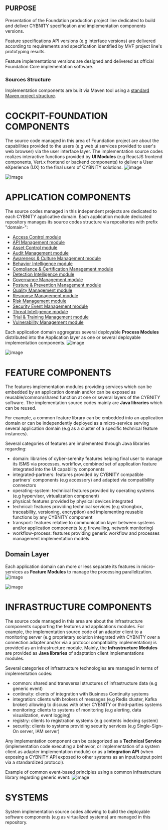 ## PURPOSE
Presentation of the Foundation production project line dedicated to build and deliver CYBNITY specification and implementation components versions.

Feature specifications API versions (e.g interface versions) are delivered according to requirements and specification identified by MVF project line's prototyping results.

Feature implementations versions are designed and delivered as official Foundation Core implementation software.

### Sources Structure
Implementation components are built via Maven tool using a [standard Maven project structure](https://maven.apache.org/guides/introduction/introduction-to-the-standard-directory-layout.html).

# COCKPIT-FOUNDATION COMPONENTS
The source code managed in this area of Foundation project are about the capabilities provided to the users (e.g web ui services provided to user's web browser) via the user interface layer.
The implementation source codes realizes interactive functions provided by **UI Modules** (e.g ReactJS frontend components, Vert.x frontend or backend components) to deliver a User eXperience (UX) to the final users of CYBNITY solutions.
![image](mpp-ui-technology-stack.png)

![image](mpp-ui-systems-stack.png)

# APPLICATION COMPONENTS
The source codes managed in this independent projects are dedicated to each CYBNITY applicative domain.
Each application module dedicated repository manages its source codes structure via repositories with prefix "domain-":
- [Access Control module](https://github.com/cybnity/domain-access-control)
- [API Management module](https://github.com/cybnity/domain-api-mgt)
- [Asset Control module](https://github.com/cybnity/domain-asset-control)
- [Audit Management module](https://github.com/cybnity/domain-audit-mgt)
- [Awareness & Culture Management module](https://github.com/cybnity/domain-awareness-mgt)
- [Behavior Intelligence module](https://github.com/cybnity/domain-behavior-intelligence)
- [Compliance & Certification Management module](https://github.com/cybnity/domain-compliance-mgt)
- [Detection Intelligence module](https://github.com/cybnity/domain-detection-intelligence)
- [Governance Management module](https://github.com/cybnity/domain-governance-mgt)
- [Posture & Prevention Management module](https://github.com/cybnity/domain-posture-prevention-mgt)
- [Quality Management module](https://github.com/cybnity/domain-quality-mgt)
- [Response Management module](https://github.com/cybnity/domain-response-mgt)
- [Risk Management module](https://github.com/cybnity/domain-risk-mgt)
- [Security Event Management module](https://github.com/cybnity/domain-security-event-mgt)
- [Threat Intelligence module](https://github.com/cybnity/domain-threat-intelligence)
- [Trial & Training Management module](https://github.com/cybnity/domain-trial-training-mgt)
- [Vulnerability Management module](https://github.com/cybnity/domain-vulnerability-mgt)

Each application domain aggregates several deployable **Process Modules** distributed into the Application layer as one or several deployable implementation components.
![image](mpp-app-technology-stack.png)

![image](mpp-app-systems-stack.png)

# FEATURE COMPONENTS
The features implementation modules providing services which can be embedded by an application domain and/or can be exposed as reusable/common/shared function at one or several layers of the CYBNITY software.
The implementation source codes mainly are **Java libraries** which can be reused.

For example, a common feature library can be embedded into an application domain or can be independently deployed as a micro-service serving several application domain (e.g as a cluster of a specific technical feature instances).

Several categories of features are implemented through Java libraries regarding:
- domain: libraries of cyber-serenity features helping final user to manage its ISMS via processes, workflow, combined set of application feature integrated into the UI capability components
- integrated-partners: features provided by CYBNITY compatible partners' components (e.g accessory) and adapted via compatibility connectors
- operating-system: technical features provided by operating systems (e.g hypervisor, virtualization component)
- physical: features provided by physical devices integrated
- technical: features providing technical services (e.g strongbox, traceability, versioning, encryption) and implementing reusable functions by any CYBNITY component
- transport: features relative to communication layer between systems and/or application components (e.g firewalling, network monitoring)
- workflow-process: features providing generic workflow and processes management implementation models

## Domain Layer
Each application domain can more or less separate its features in micro-services as **Feature Modules** to manage the processing parallelization.
![image](mpp-domain-technology-stack.png)

![image](mpp-domain-systems-stack.png)

# INFRASTRUCTURE COMPONENTS
The source code managed in this area are about the infrastructure components supporting the features and applications modules.
For example, the implementation source code of an adapter client to a monitoring server (e.g proprietary solution integrated with CYBNITY over a connection adapter and/or via a protocol compatibility implementation) is provided as an infrastructure module.
Mainly, the **Infrastructure Modules** are provided as **Java libraries** of adaptation client implementations modules.

Several categories of infrastructure technologies are managed in terms of implementation codes:
- common: shared and transversal structures of infrastructure data (e.g generic event)
- continuity: clients of integration with Business Continuity systems
- integration: clients with brokers of messages (e.g Redis cluster, Kafka broker) allowing to discuss with other CYBNITY or third-parties systems
- monitoring: clients to systems of monitoring (e.g alerting, data visualization, event logging)
- registry: clients to registration systems (e.g contents indexing system)
- security: clients to systems providing security services (e.g Single-Sign-On server, IAM server)

Any implementation component can be categorized as a **Technical Service** (implementation code executing a behavior, or implementation of a system client as adapter implementation module) or as a **Integration API** (when exposing a CYBNITY API exposed to other systems as an input/output point via a standardized protocol).

Example of common event-based principles using a common infrastructure library regarding generic event:
![image](mvf-event-based-architecture.png)

# SYSTEMS
System implementation source codes allowing to build the deployable software components (e.g as virtualized systems) are managed in this repository.
